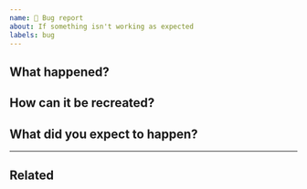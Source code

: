 ```yaml
---
name: 🐞 Bug report
about: If something isn't working as expected
labels: bug
---
```


## What happened?

<!-- A clear and concise description of what the bug is. -->

## How can it be recreated?

<!--
1. Go to '...'
2. Click on '....'
3. Scroll down to '....'
4. See error

Include screenshots here if relevant.
-->

## What did you expect to happen?

<!-- A clear and concise description of what you expected to happen. -->

***
<!-- Don't change below this line; fill out with a summary after the report has been investigated -->

<!--
## Notes

- We could do this
- More notes or suggestions
-->

## Related

<!--
- Blocked by #123; blocks #456.
- Related to #789.
-->

<!--
## Tasks

- [ ] Do something
- [ ] Do another thing
  - [ ] And something else
-->
